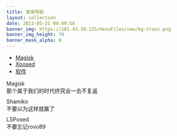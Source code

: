 ```yaml
---
title: 常用导航
layout: collection
date: 2023-05-21 09:49:58
banner_img: https://101.43.39.125/HexoFiles/new/bg-trans.png
banner_img_height: 70
banner_mask_alpha: 0
---
```


<div class="container tool-nav">
  <ul class="nav nav-pills">
    <li role="presentation" class="active"><a href="#">Magisk</a></li>
    <li role="presentation"><a href="lsposed.html">Xposed</a></li>
    <li role="presentation"><a href="software.html">软件</a></li>
  </ul>
</div>
<div class="container-fluid" >
  <div class="row text-center">
    <div class="col-xs-6 col-sm-6 col-md-4 col-lg-4 tool-li"><a href="https://github.com/topjohnwu/Magisk" target="_blank">
      <div class="tool-li-li li-bgc-11">
        <i class="iconfont icon-magisk"></i>
      </div> </a>
      <div class="text-center" style="margin-top:10px">
        Magisk
      </div>
      <div class="text-center text-color-height">
        那个属于我们的时代终究会一去不复返
      </div>
    </div>
    <div class="col-xs-6 col-sm-6 col-md-4 col-lg-4 tool-li"><a href="https://github.com/LSPosed/LSPosed.github.io/releases" target="_blank">
      <div class="tool-li-li li-bgc-12">
        <i class="iconfont icon-magisk"></i>
      </div> </a>
      <div class="text-center" style="margin-top:10px">
        Shamiko
      </div>
      <div class="text-center text-color-height">
        不要以为这样就赢了
      </div>
    </div>
    <div class="col-xs-6 col-sm-6 col-md-4 col-lg-4 tool-li"><a href="https://github.com/LSPosed/LSPosed" target="_blank">
      <div class="tool-li-li li-bgc-13">
        <i class="iconfont icon-magisk"></i>
      </div> </a>
      <div class="text-center" style="margin-top:10px">
        LSPosed
      </div>
      <div class="text-center text-color-height">
        不要忘记rovo89
      </div>
    </div>
</div>
